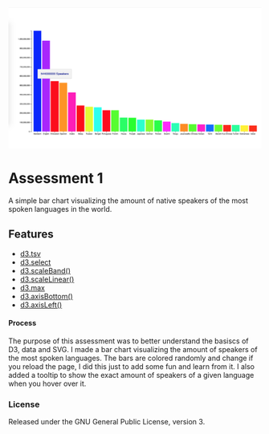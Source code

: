 ![Screenshot](preview.png)

# Assessment 1
A simple bar chart visualizing the amount of native speakers of the most spoken languages in the world.


## Features
* [d3.tsv](https://github.com/d3/d3-request/blob/master/README.md#tsv)
* [d3.select](https://github.com/d3/d3-selection/blob/master/README.md#select)
* [d3.scaleBand()](https://github.com/d3/d3-scale/blob/master/README.md#scaleBand)
* [d3.scaleLinear()](https://github.com/d3/d3-scale/blob/master/README.md#scaleLinear)
* [d3.max](https://github.com/d3/d3-array/blob/master/README.md#max)
* [d3.axisBottom()](https://github.com/d3/d3-array/blob/master/README.md#max)
* [d3.axisLeft()](https://github.com/d3/d3-axis/blob/master/README.md#axisLeft)

#### Process

The purpose of this assessment was to better understand the basiscs of D3, data and SVG. I made a bar chart visualizing the amount of speakers of the most spoken languages. The bars are colored randomly and change if you reload the page, I did this just to add some fun and learn from it. I also added a tooltip to show the exact amount of speakers of a given language when you hover over it.

### License
Released under the GNU General Public License, version 3.

